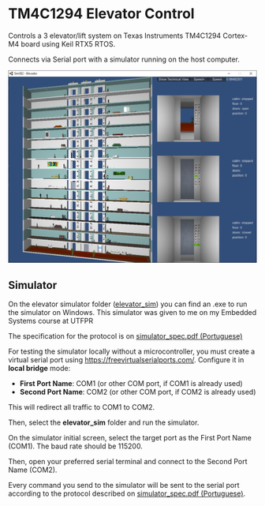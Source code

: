 # TM4C1294 Elevator Control

Controls a 3 elevator/lift system on Texas Instruments TM4C1294 Cortex-M4 board using Keil RTX5 RTOS.

Connects via Serial port with a simulator running on the host computer.

![Elevator simulator screenshot](./docs/elevator_sim.png)

## Simulator

On the elevator simulator folder ([elevator_sim](./elevator_sim)) you can find an
.exe to run the simulator on Windows. This simulator was given to me on my Embedded
Systems course at UTFPR

The specification for the protocol is on [simulator_spec.pdf (Portuguese)](./docs/simulator_spec.pdf)

For testing the simulator locally without a microcontroller, you must create a virtual
serial port using https://freevirtualserialports.com/. Configure it in **local bridge**
mode:

- **First Port Name**: COM1 (or other COM port, if COM1 is already used)
- **Second Port Name**: COM2 (or other COM port, if COM2 is already used)

This will redirect all traffic to COM1 to COM2.

Then, select the **elevator_sim** folder and run the simulator.

On the simulator initial screen, select the target port as the First Port Name (COM1).
The baud rate should be 115200.

Then, open your preferred serial terminal and connect to the Second Port Name (COM2).

Every command you send to the simulator will be sent to the serial port according to the
protocol described on [simulator_spec.pdf (Portuguese)](./docs/simulator_spec.pdf).
